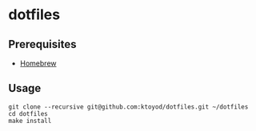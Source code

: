 # dotfiles

## Prerequisites

- [Homebrew](https://brew.sh/index_ja)

## Usage

```
git clone --recursive git@github.com:ktoyod/dotfiles.git ~/dotfiles
cd dotfiles
make install
```
